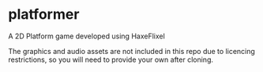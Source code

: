 # platformer
A 2D Platform game developed using HaxeFlixel

The graphics and audio assets are not included in this repo due to licencing restrictions, so you will need to provide your own after cloning.
